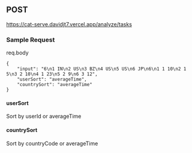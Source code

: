 ## POST
https://cat-serve.davidjt7.vercel.app/analyze/tasks

### Sample Request
req.body
```
{
    "input": "6\n1 IN\n2 US\n3 BZ\n4 US\n5 US\n6 JP\n6\n1 1 10\n2 1 5\n3 2 10\n4 1 23\n5 2 9\n6 3 12",
    "userSort": "averageTime",
    "countrySort": "averageTime"
}
```

#### userSort
Sort by userId or averageTime

#### countrySort
Sort by countryCode or averageTime